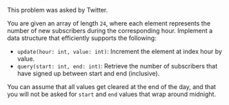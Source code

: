 This problem was asked by Twitter.

You are given an array of length `24`, where each element represents the number of new subscribers during the corresponding hour. Implement a data structure that efficiently supports the following:

* `update(hour: int, value: int)`: Increment the element at index hour by value.
* `query(start: int, end: int)`: Retrieve the number of subscribers that have signed up between start and end (inclusive).

You can assume that all values get cleared at the end of the day, and that you will not be asked for `start` and `end` values that wrap around midnight.